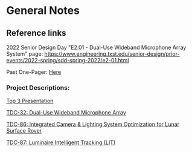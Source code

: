 # General Notes

## Reference links

2022 Senior Design Day "E2.01 - Dual-Use Wideband Microphone Array System" page:
https://www.engineering.txst.edu/senior-design/prior-events/2022-spring/sdd-spring-2022/e2-01.html

Past One-Pager: [Here](<D1\General\DocumentResources\Past_EE_2_01_One-Pager.pdf>)

### Project Descriptions: 
[Top 3 Presentation](<D1\General\ProjectDescriptions\NASA-TSGC Projects.pdf>)

[TDC-32: Dual-Use Wideband Microphone Array](<D1\General\ProjectDescriptions\Topic_TDC_32_F23.pdf>)

[TDC-86: Integrated Camera & Lighting System Optimization for Lunar Surface Rover](<D1\General\ProjectDescriptions\Topic_TDC_86_F23.pdf>)

[TDC-87: Luminaire Intelligent Tracking (LIT)](<D1\General\ProjectDescriptions\Topic_TDC_87_F23.pdf>)
